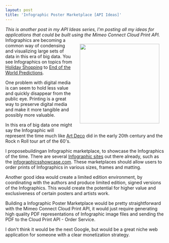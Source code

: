 ```yaml
---
layout: post
title: 'Infographic Poster Marketplace [API Ideas]'
---
```

<em>This is another post in my API Ideas series, I'm posting all my ideas for applications that could be built using the Mimeo Connect Cloud Print API.</em>
<a href="http://www.infographicsshowcase.com/facts-about-struggling-countries-around-the-world/" target="_blank"><img style="padding: 20px;" src="http://www.infographicsshowcase.com/wp-content/uploads/2010/11/struggling-countries-around-the-world-graphic-600x1668.jpg" alt="" width="250" align="right" /></a>
Infographics are becoming a common way of condensing and visualizing large sets of data in this era of big data. You see Infographics on topics from <a href="http://www.infographicsshowcase.com/holiday-shopping-infographic/" target="_blank">Holiday Shopping</a> to <a href="http://www.infographicsshowcase.com/2012-predictions/" target="_blank">End of the World Predictions</a>.<p></p>
One problem with digital media is can seem to hold less value and quickly disappear from the public eye. Printing is a great way to preserve digital media and make it more tangible and possibly more valuable.<p></p>
In this era of big data one might say the Infographic will represent the time much like <a href="http://en.wikipedia.org/wiki/Art_Deco" target="_blank">Art Deco</a> did in the early 20th century and the Rock n Roll tour art of the 60's.<p></p>
I proposebuildingan Infographic marketplace, to showcase the Infographics of the time. There are several <a href="http://www.infographicsshowcase.com/other-infographics-sites/" target="_blank">Infographic sites</a> out there already, such as the <a href="http://www.infographicsshowcase.com" target="_blank">infographicsshowcase.com</a>. These marketplaces should allow users to order prints of Infographics in various sizes, frames and matting.<p></p>
Another good idea would create a limited edition environment, by coordinating with the authors and produce limited edition, signed versions of the Infographics. This would create the potential for higher value and exclusiveness of certain posters and artists work.<p></p>
Building a Infographic Poster Marketplace would be pretty straightforward with the Mimeo Connect Cloud Print API, it would just require generating high quality PDF representations of Infographic image files and sending the PDF to the Cloud Print API - Order Service.<p></p>
I don't think it would be the next Google, but would be a great niche web application for someone with a clear monetization strategy.